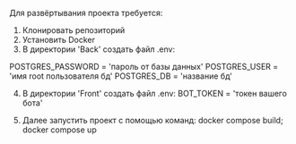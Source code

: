 Для развёртывания проекта требуется:
1. Клонировать репозиторий
2. Установить Docker 
3. В директории 'Back' создать файл .env:

  POSTGRES_PASSWORD = 'пароль от базы данных'
  POSTGRES_USER = 'имя root пользователя бд'
  POSTGRES_DB = 'название бд'

4. В директории 'Front' создать файл .env:
  BOT_TOKEN = 'токен вашего бота'

5. Далее запустить проект с помощью команд:
  docker compose build;
  docker compose up

